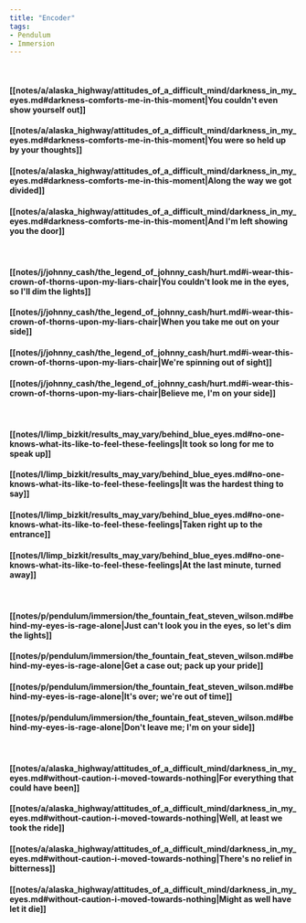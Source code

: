 ```yaml
---
title: "Encoder"
tags:
- Pendulum
- Immersion
---
```

&nbsp;
#### [[notes/a/alaska_highway/attitudes_of_a_difficult_mind/darkness_in_my_eyes.md#darkness-comforts-me-in-this-moment|You couldn't even show yourself out]]
#### [[notes/a/alaska_highway/attitudes_of_a_difficult_mind/darkness_in_my_eyes.md#darkness-comforts-me-in-this-moment|You were so held up by your thoughts]]
#### [[notes/a/alaska_highway/attitudes_of_a_difficult_mind/darkness_in_my_eyes.md#darkness-comforts-me-in-this-moment|Along the way we got divided]]
#### [[notes/a/alaska_highway/attitudes_of_a_difficult_mind/darkness_in_my_eyes.md#darkness-comforts-me-in-this-moment|And I'm left showing you the door]]
&nbsp;
#### [[notes/j/johnny_cash/the_legend_of_johnny_cash/hurt.md#i-wear-this-crown-of-thorns-upon-my-liars-chair|You couldn't look me in the eyes, so I'll dim the lights]]
#### [[notes/j/johnny_cash/the_legend_of_johnny_cash/hurt.md#i-wear-this-crown-of-thorns-upon-my-liars-chair|When you take me out on your side]]
#### [[notes/j/johnny_cash/the_legend_of_johnny_cash/hurt.md#i-wear-this-crown-of-thorns-upon-my-liars-chair|We're spinning out of sight]]
#### [[notes/j/johnny_cash/the_legend_of_johnny_cash/hurt.md#i-wear-this-crown-of-thorns-upon-my-liars-chair|Believe me, I'm on your side]]
&nbsp;
#### [[notes/l/limp_bizkit/results_may_vary/behind_blue_eyes.md#no-one-knows-what-its-like-to-feel-these-feelings|It took so long for me to speak up]]
#### [[notes/l/limp_bizkit/results_may_vary/behind_blue_eyes.md#no-one-knows-what-its-like-to-feel-these-feelings|It was the hardest thing to say]]
#### [[notes/l/limp_bizkit/results_may_vary/behind_blue_eyes.md#no-one-knows-what-its-like-to-feel-these-feelings|Taken right up to the entrance]]
#### [[notes/l/limp_bizkit/results_may_vary/behind_blue_eyes.md#no-one-knows-what-its-like-to-feel-these-feelings|At the last minute, turned away]]
&nbsp;
#### [[notes/p/pendulum/immersion/the_fountain_feat_steven_wilson.md#behind-my-eyes-is-rage-alone|Just can't look you in the eyes, so let's dim the lights]]
#### [[notes/p/pendulum/immersion/the_fountain_feat_steven_wilson.md#behind-my-eyes-is-rage-alone|Get a case out; pack up your pride]]
#### [[notes/p/pendulum/immersion/the_fountain_feat_steven_wilson.md#behind-my-eyes-is-rage-alone|It's over; we're out of time]]
#### [[notes/p/pendulum/immersion/the_fountain_feat_steven_wilson.md#behind-my-eyes-is-rage-alone|Don't leave me; I'm on your side]]
&nbsp;
#### [[notes/a/alaska_highway/attitudes_of_a_difficult_mind/darkness_in_my_eyes.md#without-caution-i-moved-towards-nothing|For everything that could have been]]
#### [[notes/a/alaska_highway/attitudes_of_a_difficult_mind/darkness_in_my_eyes.md#without-caution-i-moved-towards-nothing|Well, at least we took the ride]]
#### [[notes/a/alaska_highway/attitudes_of_a_difficult_mind/darkness_in_my_eyes.md#without-caution-i-moved-towards-nothing|There's no relief in bitterness]]
#### [[notes/a/alaska_highway/attitudes_of_a_difficult_mind/darkness_in_my_eyes.md#without-caution-i-moved-towards-nothing|Might as well have let it die]]
